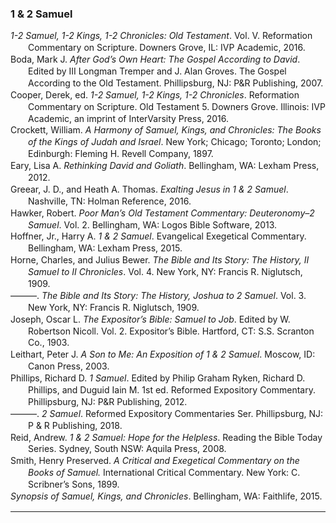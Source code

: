 ### 1 & 2 Samuel

<div class="csl-bib-body" style="line-height: 1.35; margin-left: 2em; text-indent:-2em;">
  <div class="csl-entry"><i>1-2 Samuel, 1-2 Kings, 1-2 Chronicles: Old Testament</i>. Vol. V. Reformation Commentary on Scripture. Downers Grove, IL: IVP Academic, 2016.</div>
  <span class="Z3988" title="url_ver=Z39.88-2004&amp;ctx_ver=Z39.88-2004&amp;rfr_id=info%3Asid%2Fzotero.org%3A2&amp;rft_val_fmt=info%3Aofi%2Ffmt%3Akev%3Amtx%3Abook&amp;rft.genre=book&amp;rft.btitle=1-2%20Samuel%2C%201-2%20Kings%2C%201-2%20Chronicles%3A%20Old%20Testament&amp;rft.place=Downers%20Grove%2C%20IL&amp;rft.publisher=IVP%20Academic&amp;rft.series=Reformation%20Commentary%20on%20Scripture&amp;rft.date=2016"></span>
  <div class="csl-entry">Boda, Mark J. <i>After God’s Own Heart: The Gospel According to David</i>. Edited by III Longman Tremper and J. Alan Groves. The Gospel According to the Old Testament. Phillipsburg, NJ: P&amp;R Publishing, 2007.</div>
  <span class="Z3988" title="url_ver=Z39.88-2004&amp;ctx_ver=Z39.88-2004&amp;rfr_id=info%3Asid%2Fzotero.org%3A2&amp;rft_val_fmt=info%3Aofi%2Ffmt%3Akev%3Amtx%3Abook&amp;rft.genre=book&amp;rft.btitle=After%20God%E2%80%99s%20Own%20Heart%3A%20The%20Gospel%20according%20to%20David&amp;rft.place=Phillipsburg%2C%20NJ&amp;rft.publisher=P%26R%20Publishing&amp;rft.series=The%20Gospel%20according%20to%20the%20Old%20Testament&amp;rft.aufirst=Mark%20J.&amp;rft.aulast=Boda&amp;rft.au=Mark%20J.%20Boda&amp;rft.au=III%2C%20Tremper%20Longman&amp;rft.au=J.%20Alan%20Groves&amp;rft.date=2007"></span>
  <div class="csl-entry">Cooper, Derek, ed. <i>1-2 Samuel, 1-2 Kings, 1-2 Chronicles</i>. Reformation Commentary on Scripture. Old Testament 5. Downers Grove. Illinois: IVP Academic, an imprint of InterVarsity Press, 2016.</div>
  <span class="Z3988" title="url_ver=Z39.88-2004&amp;ctx_ver=Z39.88-2004&amp;rfr_id=info%3Asid%2Fzotero.org%3A2&amp;rft_id=urn%3Aisbn%3A978-0-8308-2955-2&amp;rft_val_fmt=info%3Aofi%2Ffmt%3Akev%3Amtx%3Abook&amp;rft.genre=book&amp;rft.btitle=1-2%20Samuel%2C%201-2%20Kings%2C%201-2%20Chronicles&amp;rft.place=Downers%20Grove.%20Illinois&amp;rft.publisher=IVP%20Academic%2C%20an%20imprint%20of%20InterVarsity%20Press&amp;rft.series=Reformation%20commentary%20on%20Scripture.%20Old%20Testament&amp;rft.aufirst=Derek&amp;rft.aulast=Cooper&amp;rft.au=Derek%20Cooper&amp;rft.date=2016&amp;rft.tpages=745&amp;rft.isbn=978-0-8308-2955-2"></span>
  <div class="csl-entry">Crockett, William. <i>A Harmony of Samuel, Kings, and Chronicles: The Books of the Kings of Judah and Israel</i>. New York; Chicago; Toronto; London; Edinburgh: Fleming H. Revell Company, 1897.</div>
  <span class="Z3988" title="url_ver=Z39.88-2004&amp;ctx_ver=Z39.88-2004&amp;rfr_id=info%3Asid%2Fzotero.org%3A2&amp;rft_val_fmt=info%3Aofi%2Ffmt%3Akev%3Amtx%3Abook&amp;rft.genre=book&amp;rft.btitle=A%20Harmony%20of%20Samuel%2C%20Kings%2C%20and%20Chronicles%3A%20The%20Books%20of%20the%20Kings%20of%20Judah%20and%20Israel&amp;rft.place=New%20York%3B%20Chicago%3B%20Toronto%3B%20London%3B%20Edinburgh&amp;rft.publisher=Fleming%20H.%20Revell%20Company&amp;rft.aufirst=William&amp;rft.aulast=Crockett&amp;rft.au=William%20Crockett&amp;rft.date=1897"></span>
  <div class="csl-entry">Eary, Lisa A. <i>Rethinking David and Goliath</i>. Bellingham, WA: Lexham Press, 2012.</div>
  <span class="Z3988" title="url_ver=Z39.88-2004&amp;ctx_ver=Z39.88-2004&amp;rfr_id=info%3Asid%2Fzotero.org%3A2&amp;rft_val_fmt=info%3Aofi%2Ffmt%3Akev%3Amtx%3Abook&amp;rft.genre=book&amp;rft.btitle=Rethinking%20David%20and%20Goliath&amp;rft.place=Bellingham%2C%20WA&amp;rft.publisher=Lexham%20Press&amp;rft.aufirst=Lisa%20A.&amp;rft.aulast=Eary&amp;rft.au=Lisa%20A.%20Eary&amp;rft.date=2012"></span>
  <div class="csl-entry">Greear, J. D., and Heath A. Thomas. <i>Exalting Jesus in 1 &amp; 2 Samuel</i>. Nashville, TN: Holman Reference, 2016.</div>
  <span class="Z3988" title="url_ver=Z39.88-2004&amp;ctx_ver=Z39.88-2004&amp;rfr_id=info%3Asid%2Fzotero.org%3A2&amp;rft_val_fmt=info%3Aofi%2Ffmt%3Akev%3Amtx%3Abook&amp;rft.genre=book&amp;rft.btitle=Exalting%20Jesus%20in%201%20%26%202%20Samuel&amp;rft.place=Nashville%2C%20TN&amp;rft.publisher=Holman%20Reference&amp;rft.aufirst=J.%20D.&amp;rft.aulast=Greear&amp;rft.au=J.%20D.%20Greear&amp;rft.au=Heath%20A.%20Thomas&amp;rft.date=2016"></span>
  <div class="csl-entry">Hawker, Robert. <i>Poor Man’s Old Testament Commentary: Deuteronomy–2 Samuel</i>. Vol. 2. Bellingham, WA: Logos Bible Software, 2013.</div>
  <span class="Z3988" title="url_ver=Z39.88-2004&amp;ctx_ver=Z39.88-2004&amp;rfr_id=info%3Asid%2Fzotero.org%3A2&amp;rft_val_fmt=info%3Aofi%2Ffmt%3Akev%3Amtx%3Abook&amp;rft.genre=book&amp;rft.btitle=Poor%20Man%E2%80%99s%20Old%20Testament%20Commentary%3A%20Deuteronomy%E2%80%932%20Samuel&amp;rft.place=Bellingham%2C%20WA&amp;rft.publisher=Logos%20Bible%20Software&amp;rft.aufirst=Robert&amp;rft.aulast=Hawker&amp;rft.au=Robert%20Hawker&amp;rft.date=2013"></span>
  <div class="csl-entry">Hoffner, Jr., Harry A. <i>1 &amp; 2 Samuel</i>. Evangelical Exegetical Commentary. Bellingham, WA: Lexham Press, 2015.</div>
  <span class="Z3988" title="url_ver=Z39.88-2004&amp;ctx_ver=Z39.88-2004&amp;rfr_id=info%3Asid%2Fzotero.org%3A2&amp;rft_val_fmt=info%3Aofi%2Ffmt%3Akev%3Amtx%3Abook&amp;rft.genre=book&amp;rft.btitle=1%20%26%202%20Samuel&amp;rft.place=Bellingham%2C%20WA&amp;rft.publisher=Lexham%20Press&amp;rft.series=Evangelical%20Exegetical%20Commentary&amp;rft.aufirst=Jr.%2C%20Harry%20A.&amp;rft.aulast=Hoffner&amp;rft.au=Jr.%2C%20Harry%20A.%20Hoffner&amp;rft.date=2015"></span>
  <div class="csl-entry">Horne, Charles, and Julius Bewer. <i>The Bible and Its Story: The History, II Samuel to II Chronicles</i>. Vol. 4. New York, NY: Francis R. Niglutsch, 1909.</div>
  <span class="Z3988" title="url_ver=Z39.88-2004&amp;ctx_ver=Z39.88-2004&amp;rfr_id=info%3Asid%2Fzotero.org%3A2&amp;rft_val_fmt=info%3Aofi%2Ffmt%3Akev%3Amtx%3Abook&amp;rft.genre=book&amp;rft.btitle=The%20Bible%20and%20its%20Story%3A%20The%20History%2C%20II%20Samuel%20to%20II%20Chronicles&amp;rft.place=New%20York%2C%20NY&amp;rft.publisher=Francis%20R.%20Niglutsch&amp;rft.aufirst=Charles&amp;rft.aulast=Horne&amp;rft.au=Charles%20Horne&amp;rft.au=Julius%20Bewer&amp;rft.date=1909"></span>
  <div class="csl-entry">———. <i>The Bible and Its Story: The History, Joshua to 2 Samuel</i>. Vol. 3. New York, NY: Francis R. Niglutsch, 1909.</div>
  <span class="Z3988" title="url_ver=Z39.88-2004&amp;ctx_ver=Z39.88-2004&amp;rfr_id=info%3Asid%2Fzotero.org%3A2&amp;rft_val_fmt=info%3Aofi%2Ffmt%3Akev%3Amtx%3Abook&amp;rft.genre=book&amp;rft.btitle=The%20Bible%20and%20its%20Story%3A%20The%20History%2C%20Joshua%20to%202%20Samuel&amp;rft.place=New%20York%2C%20NY&amp;rft.publisher=Francis%20R.%20Niglutsch&amp;rft.aufirst=Charles&amp;rft.aulast=Horne&amp;rft.au=Charles%20Horne&amp;rft.au=Julius%20Bewer&amp;rft.date=1909"></span>
  <div class="csl-entry">Joseph, Oscar L. <i>The Expositor’s Bible: Samuel to Job</i>. Edited by W. Robertson Nicoll. Vol. 2. Expositor’s Bible. Hartford, CT: S.S. Scranton Co., 1903.</div>
  <span class="Z3988" title="url_ver=Z39.88-2004&amp;ctx_ver=Z39.88-2004&amp;rfr_id=info%3Asid%2Fzotero.org%3A2&amp;rft_val_fmt=info%3Aofi%2Ffmt%3Akev%3Amtx%3Abook&amp;rft.genre=book&amp;rft.btitle=The%20Expositor%E2%80%99s%20Bible%3A%20Samuel%20to%20Job&amp;rft.place=Hartford%2C%20CT&amp;rft.publisher=S.S.%20Scranton%20Co.&amp;rft.series=Expositor%E2%80%99s%20Bible&amp;rft.aufirst=Oscar%20L.&amp;rft.aulast=Joseph&amp;rft.au=Oscar%20L.%20Joseph&amp;rft.au=W.%20Robertson%20Nicoll&amp;rft.date=1903"></span>
  <div class="csl-entry">Leithart, Peter J. <i>A Son to Me: An Exposition of 1 &amp; 2 Samuel</i>. Moscow, ID: Canon Press, 2003.</div>
  <span class="Z3988" title="url_ver=Z39.88-2004&amp;ctx_ver=Z39.88-2004&amp;rfr_id=info%3Asid%2Fzotero.org%3A2&amp;rft_id=urn%3Aisbn%3A978-1-885767-99-8&amp;rft_val_fmt=info%3Aofi%2Ffmt%3Akev%3Amtx%3Abook&amp;rft.genre=book&amp;rft.btitle=A%20son%20to%20me%3A%20an%20exposition%20of%201%20%26%202%20Samuel&amp;rft.place=Moscow%2C%20ID&amp;rft.publisher=Canon%20Press&amp;rft.aufirst=Peter%20J.&amp;rft.aulast=Leithart&amp;rft.au=Peter%20J.%20Leithart&amp;rft.date=2003&amp;rft.tpages=307&amp;rft.isbn=978-1-885767-99-8"></span>
  <div class="csl-entry">Phillips, Richard D. <i>1 Samuel</i>. Edited by Philip Graham Ryken, Richard D. Phillips, and Duguid Iain M. 1st ed. Reformed Expository Commentary. Phillipsburg, NJ: P&amp;R Publishing, 2012.</div>
  <span class="Z3988" title="url_ver=Z39.88-2004&amp;ctx_ver=Z39.88-2004&amp;rfr_id=info%3Asid%2Fzotero.org%3A2&amp;rft_val_fmt=info%3Aofi%2Ffmt%3Akev%3Amtx%3Abook&amp;rft.genre=book&amp;rft.btitle=1%20Samuel&amp;rft.place=Phillipsburg%2C%20NJ&amp;rft.publisher=P%26R%20Publishing&amp;rft.edition=1st%20ed.&amp;rft.series=Reformed%20Expository%20Commentary&amp;rft.aufirst=Richard%20D.&amp;rft.aulast=Phillips&amp;rft.au=Richard%20D.%20Phillips&amp;rft.au=Philip%20Graham%20Ryken&amp;rft.au=Richard%20D.%20Phillips&amp;rft.au=Duguid%20Iain%20M&amp;rft.date=2012"></span>
  <div class="csl-entry">———. <i>2 Samuel</i>. Reformed Expository Commentaries Ser. Phillipsburg, NJ: P &amp; R Publishing, 2018.</div>
  <span class="Z3988" title="url_ver=Z39.88-2004&amp;ctx_ver=Z39.88-2004&amp;rfr_id=info%3Asid%2Fzotero.org%3A2&amp;rft_id=urn%3Aisbn%3A978-1-62995-458-5%20978-1-62995-459-2&amp;rft_val_fmt=info%3Aofi%2Ffmt%3Akev%3Amtx%3Abook&amp;rft.genre=book&amp;rft.btitle=2%20Samuel&amp;rft.place=Phillipsburg%2C%20NJ&amp;rft.publisher=P%20%26%20R%20Publishing&amp;rft.series=Reformed%20Expository%20Commentaries%20Ser&amp;rft.aufirst=Richard%20D.&amp;rft.aulast=Phillips&amp;rft.au=Richard%20D.%20Phillips&amp;rft.date=2018&amp;rft.tpages=1&amp;rft.isbn=978-1-62995-458-5%20978-1-62995-459-2&amp;rft.language=eng"></span>
  <div class="csl-entry">Reid, Andrew. <i>1 &amp; 2 Samuel: Hope for the Helpless</i>. Reading the Bible Today Series. Sydney, South NSW: Aquila Press, 2008.</div>
  <span class="Z3988" title="url_ver=Z39.88-2004&amp;ctx_ver=Z39.88-2004&amp;rfr_id=info%3Asid%2Fzotero.org%3A2&amp;rft_val_fmt=info%3Aofi%2Ffmt%3Akev%3Amtx%3Abook&amp;rft.genre=book&amp;rft.btitle=1%20%26%202%20Samuel%3A%20Hope%20for%20the%20Helpless&amp;rft.place=Sydney%2C%20South%20NSW&amp;rft.publisher=Aquila%20Press&amp;rft.series=Reading%20the%20Bible%20Today%20Series&amp;rft.aufirst=Andrew&amp;rft.aulast=Reid&amp;rft.au=Andrew%20Reid&amp;rft.date=2008"></span>
  <div class="csl-entry">Smith, Henry Preserved. <i>A Critical and Exegetical Commentary on the Books of Samuel.</i> International Critical Commentary. New York: C. Scribner’s Sons, 1899.</div>
  <span class="Z3988" title="url_ver=Z39.88-2004&amp;ctx_ver=Z39.88-2004&amp;rfr_id=info%3Asid%2Fzotero.org%3A2&amp;rft_val_fmt=info%3Aofi%2Ffmt%3Akev%3Amtx%3Abook&amp;rft.genre=book&amp;rft.btitle=A%20critical%20and%20exegetical%20commentary%20on%20the%20books%20of%20Samuel.&amp;rft.place=New%20York&amp;rft.publisher=C.%20Scribner%E2%80%99s%20Sons&amp;rft.series=International%20Critical%20Commentary&amp;rft.aufirst=Henry%20Preserved&amp;rft.aulast=Smith&amp;rft.au=Henry%20Preserved%20Smith&amp;rft.date=1899"></span>
  <div class="csl-entry"><i>Synopsis of Samuel, Kings, and Chronicles</i>. Bellingham, WA: Faithlife, 2015.</div>
  <span class="Z3988" title="url_ver=Z39.88-2004&amp;ctx_ver=Z39.88-2004&amp;rfr_id=info%3Asid%2Fzotero.org%3A2&amp;rft_val_fmt=info%3Aofi%2Ffmt%3Akev%3Amtx%3Abook&amp;rft.genre=book&amp;rft.btitle=Synopsis%20of%20Samuel%2C%20Kings%2C%20and%20Chronicles&amp;rft.place=Bellingham%2C%20WA&amp;rft.publisher=Faithlife&amp;rft.date=2015"></span>
</div>

<hr>
